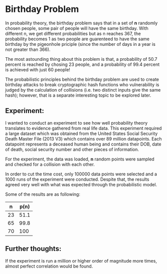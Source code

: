 # Birthday Problem #

In probability theory, the birthday problem says that in a set of **n** randomly chosen people, some pair of people will have the same birthday. With different n, we get different probabilities but as n reaches 367, the probability becomes 1 as two people are guarenteed to have the same birthday by the pigeonhole priciple (since the number of days in a year is not greater than 366).

The most astounding thing about this problem is that, a probability of 50.7 percent is reached by chosing 23 people, and a probability of 99.4 percent is achieved with just 60 people! 

The probabilistic principles behind the birthday problem are used to create birthday attacks to break cryptographic hash functions who vulnerability is judged by the calculation of collisions (i.e. two distinct inputs give the same hash); however, that is a separate interesting topic to be explored later.

## Experiment: ##
I wanted to conduct an experiment to see how well probability theory translates to evidence gathered from real life data. This experiment required a large dataset which was obtained from the United States Social Security Death Master File (2013 V3) which contains over 89 million datapoints. Each datapoint represents a deceased human being and contains their DOB, date of death, social security number and other pieces of information.

For the experiment, the data was loaded, **n** random points were sampled and checked for a collision with each other.

In order to cut the time cost, only 100000 data points were selected and a 1000 runs of the experiment were conducted. Despite that, the results agreed very well with what was expected through the probabilistic model.

Some of the results are as following:

**n**  | **p(n)**
------------- | -------------
23  | 51.1
65  | 99.8
70  | 100

## Further thoughts: ##
If the experiment is run a million or higher order of magnitude more times, almost perfect correlation would be found.
